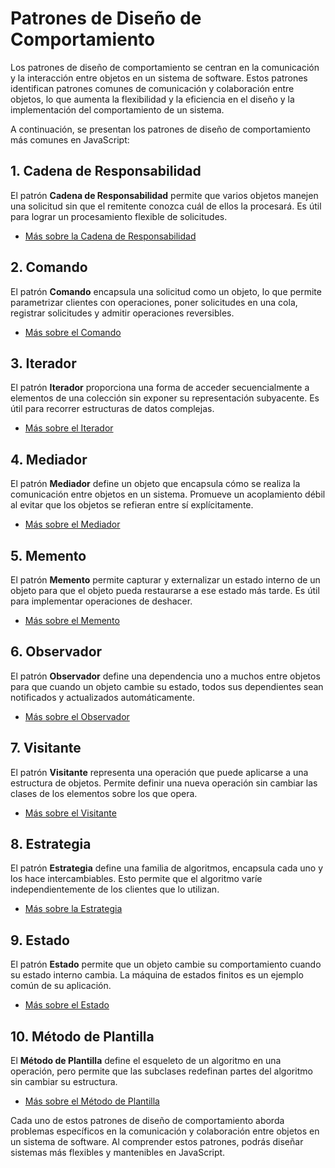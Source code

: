 # Patrones de Diseño de Comportamiento

Los patrones de diseño de comportamiento se centran en la comunicación y la interacción entre objetos en un sistema de software. Estos patrones identifican patrones comunes de comunicación y colaboración entre objetos, lo que aumenta la flexibilidad y la eficiencia en el diseño y la implementación del comportamiento de un sistema.

A continuación, se presentan los patrones de diseño de comportamiento más comunes en JavaScript:

## 1. Cadena de Responsabilidad

El patrón **Cadena de Responsabilidad** permite que varios objetos manejen una solicitud sin que el remitente conozca cuál de ellos la procesará. Es útil para lograr un procesamiento flexible de solicitudes.

- [Más sobre la Cadena de Responsabilidad](/ES/patrones/conductual/cadena-de-responsabilidad.md)

## 2. Comando

El patrón **Comando** encapsula una solicitud como un objeto, lo que permite parametrizar clientes con operaciones, poner solicitudes en una cola, registrar solicitudes y admitir operaciones reversibles.

- [Más sobre el Comando](/ES/patrones/conductual/comando.md)

## 3. Iterador

El patrón **Iterador** proporciona una forma de acceder secuencialmente a elementos de una colección sin exponer su representación subyacente. Es útil para recorrer estructuras de datos complejas.

- [Más sobre el Iterador](/ES/patrones/conductual/iterador.md)

## 4. Mediador

El patrón **Mediador** define un objeto que encapsula cómo se realiza la comunicación entre objetos en un sistema. Promueve un acoplamiento débil al evitar que los objetos se refieran entre sí explícitamente.

- [Más sobre el Mediador](/ES/patrones/conductual/mediador.md)

## 5. Memento

El patrón **Memento** permite capturar y externalizar un estado interno de un objeto para que el objeto pueda restaurarse a ese estado más tarde. Es útil para implementar operaciones de deshacer.

- [Más sobre el Memento](/ES/patrones/conductual/memento.md)

## 6. Observador

El patrón **Observador** define una dependencia uno a muchos entre objetos para que cuando un objeto cambie su estado, todos sus dependientes sean notificados y actualizados automáticamente.

- [Más sobre el Observador](/ES/patrones/conductual/observador.md)

## 7. Visitante

El patrón **Visitante** representa una operación que puede aplicarse a una estructura de objetos. Permite definir una nueva operación sin cambiar las clases de los elementos sobre los que opera.

- [Más sobre el Visitante](/ES/patrones/conductual/visitante.md)

## 8. Estrategia

El patrón **Estrategia** define una familia de algoritmos, encapsula cada uno y los hace intercambiables. Esto permite que el algoritmo varíe independientemente de los clientes que lo utilizan.

- [Más sobre la Estrategia](/ES/patrones/conductual/estrategia.md)

## 9. Estado

El patrón **Estado** permite que un objeto cambie su comportamiento cuando su estado interno cambia. La máquina de estados finitos es un ejemplo común de su aplicación.

- [Más sobre el Estado](/ES/patrones/conductual/estado.md)

## 10. Método de Plantilla

El **Método de Plantilla** define el esqueleto de un algoritmo en una operación, pero permite que las subclases redefinan partes del algoritmo sin cambiar su estructura.

- [Más sobre el Método de Plantilla](/ES/patrones/conductual/metodo-de-plantilla.md)

Cada uno de estos patrones de diseño de comportamiento aborda problemas específicos en la comunicación y colaboración entre objetos en un sistema de software. Al comprender estos patrones, podrás diseñar sistemas más flexibles y mantenibles en JavaScript.